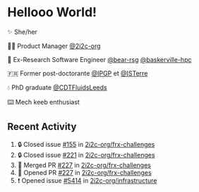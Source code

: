 # Hellooo World!

✨ She/her

👩‍💻 Product Manager [@2i2c-org](https://2i2c.org/)

🐻 Ex-Research Software Engineer [@bear-rsg](https://github.com/bear-rsg) [@baskerville-hpc](https://github.com/baskerville-hpc) 

🇫🇷 Former post-doctorante [@IPGP](https://github.com/IPGP) et [@ISTerre](https://www.isterre.fr/) 

💧 PhD graduate [@CDTFluidsLeeds](https://fluid-dynamics.leeds.ac.uk/) 

⌨️ Mech keeb enthusiast 

## Recent Activity 

<!--START_SECTION:activity-->
1. 🔒 Closed issue [#155](https://github.com/2i2c-org/frx-challenges/issues/155) in [2i2c-org/frx-challenges](https://github.com/2i2c-org/frx-challenges)
2. 🔒 Closed issue [#221](https://github.com/2i2c-org/frx-challenges/issues/221) in [2i2c-org/frx-challenges](https://github.com/2i2c-org/frx-challenges)
3. 🎉 Merged PR [#227](https://github.com/2i2c-org/frx-challenges/pull/227) in [2i2c-org/frx-challenges](https://github.com/2i2c-org/frx-challenges)
4. 💪 Opened PR [#227](https://github.com/2i2c-org/frx-challenges/pull/227) in [2i2c-org/frx-challenges](https://github.com/2i2c-org/frx-challenges)
5. ❗ Opened issue [#5414](https://github.com/2i2c-org/infrastructure/issues/5414) in [2i2c-org/infrastructure](https://github.com/2i2c-org/infrastructure)
<!--END_SECTION:activity-->
